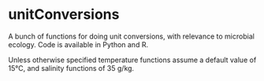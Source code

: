 # unitConversions
A bunch of functions for doing unit conversions, with relevance to microbial ecology. Code is available in Python and R.

Unless otherwise specified temperature functions assume a default value of 15°C, and salinity functions of 35 g/kg.
